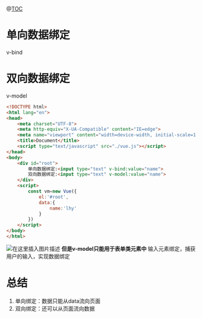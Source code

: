 ﻿@[TOC](目录)
# 单向数据绑定
v-bind
# 双向数据绑定
v-model
```html
<!DOCTYPE html>
<html lang="en">
<head>
    <meta charset="UTF-8">
    <meta http-equiv="X-UA-Compatible" content="IE=edge">
    <meta name="viewport" content="width=device-width, initial-scale=1.0">
    <title>Document</title>
    <script type="text/javascript" src="./vue.js"></script>
</head>
<body>
    <div id="root">
        单向数据绑定:<input type="text" v-bind:value="name">
        双向数据绑定:<input type="text" v-model:value="name">
    </div>
    <script>
        const vm=new Vue({
            el:'#root',
            data:{
                name:'lhy'
            }
        })
    </script>
</body>
</html>
```

![在这里插入图片描述](https://img-blog.csdnimg.cn/889e251c5d814ed88f5f5fdbc9e5c737.png)
**但是v-model只能用于表单类元素中**
输入元素绑定，捕获用户的输入，实现数据绑定
# 总结

 1. 单向绑定：数据只能从data流向页面
 2. 双向绑定：还可以从页面流向数据



